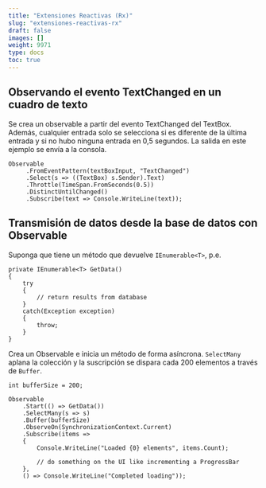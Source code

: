 ```yaml
---
title: "Extensiones Reactivas (Rx)"
slug: "extensiones-reactivas-rx"
draft: false
images: []
weight: 9971
type: docs
toc: true
---
```


## Observando el evento TextChanged en un cuadro de texto
Se crea un observable a partir del evento TextChanged del TextBox. Además, cualquier entrada solo se selecciona si es diferente de la última entrada y si no hubo ninguna entrada en 0,5 segundos.
La salida en este ejemplo se envía a la consola.

    Observable
         .FromEventPattern(textBoxInput, "TextChanged")
         .Select(s => ((TextBox) s.Sender).Text)
         .Throttle(TimeSpan.FromSeconds(0.5))
         .DistinctUntilChanged()
         .Subscribe(text => Console.WriteLine(text));

## Transmisión de datos desde la base de datos con Observable
Suponga que tiene un método que devuelve `IEnumerable<T>`, p.e.

    private IEnumerable<T> GetData()
    {
        try 
        {
            // return results from database 
        }
        catch(Exception exception)
        {
            throw;
        }
    }  

Crea un Observable e inicia un método de forma asíncrona. `SelectMany` aplana la colección y la suscripción se dispara cada 200 elementos a través de `Buffer`.

    int bufferSize = 200;

    Observable
        .Start(() => GetData())
        .SelectMany(s => s)
        .Buffer(bufferSize)
        .ObserveOn(SynchronizationContext.Current)
        .Subscribe(items => 
        {
            Console.WriteLine("Loaded {0} elements", items.Count);
            
            // do something on the UI like incrementing a ProgressBar
        },
        () => Console.WriteLine("Completed loading"));

